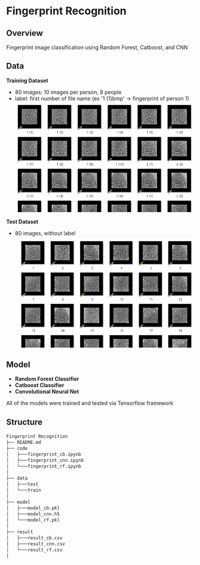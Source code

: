 # Fingerprint Recognition

## Overview
Fingerprint image classification using Random Forest, Catboost, and CNN 

## Data

**Training Dataset** 
* 80 images: 10 images per person, 8 people
* label: first number of file name (ex '1 (1)bmp' -> fingerprint of person 1)
  ![trainset-image](https://github.com/Taehee-K/Fingerprint-Recognition/blob/main/train.png)

**Test Dataset**
* 80 images, without label
  ![tesetset-image](https://github.com/Taehee-K/Fingerprint-Recognition/blob/main/test.png)

## Model
* **Random Forest Classifier**
* **Catboost Classifier**
* **Convolutional Neural Net**

All of the models were trained and tested via Tensorflow framework

## Structure
```
Fingerprint Recognition
├── README.md
├── code
│   ├───fingerprint_cb.ipynb
│   ├───fingerprint_cnn.ipynb
│   └───fingerprint_rf.ipynb
│
├── data
│   ├───test
│   └───train
│   
├── model
│   ├───model_cb.pkl
│   ├───model_cnn.h5
│   └───model_rf.pkl
│
├── result
│   ├───result_cb.csv
│   ├───result_cnn.csv
│   └───result_rf.csv 
│   
```